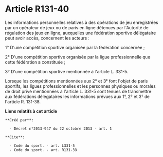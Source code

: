 # Article R131-40

Les informations personnelles relatives à des opérations de jeu enregistrées par un opérateur de jeux ou de paris en ligne
détenues par l'Autorité de régulation des jeux en ligne, auxquelles une fédération sportive délégataire peut avoir accès,
concernent les acteurs : 

1° D'une compétition sportive organisée par la fédération concernée ; 

2° D'une compétition sportive organisée par la ligue professionnelle que cette fédération a constituée ; 

3° D'une compétition sportive mentionnée à l'article L. 331-5. 

Lorsque les compétitions mentionnées aux 2° et 3° font l'objet de paris sportifs, les ligues professionnelles et les
personnes physiques ou morales de droit privé mentionnées à l'article L. 331-5 sont tenues de transmettre aux fédérations
délégataires les informations prévues aux 1°, 2° et 3° de l'article R. 131-38.

**Liens relatifs à cet article**

	**Créé par**:

	  - Décret n°2013-947 du 22 octobre 2013 - art. 1

	**Cite**:

	  - Code du sport. - art. L331-5
	  - Code du sport. - art. R131-38
